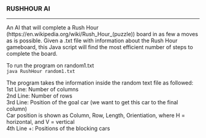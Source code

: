 ### RUSHHOUR AI
<hr>
An AI that will complete a Rush Hour (https://en.wikipedia.org/wiki/Rush_Hour_(puzzle)) board in as few a moves as is possible.
Given a .txt file with information about the Rush Hour gameboard, this Java script will find the most efficient number of steps to complete the board.

To run the program on random1.txt<br/>
`java RushHour random1.txt`

The program takes the information inside the random text file as followed:<br/>1st Line: Number of columns<br/>2nd Line: Number of rows<br/>3rd Line: Position of the goal car (we want to get this car to the final column)
            <br/>Car position is shown as Column, Row, Length, Orientiation, where H = horizontal, and V = vertical
  <br/>4th Line +: Positions of the blocking cars
